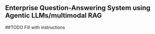 ## Enterprise Question-Answering System using Agentic LLMs/multimodal RAG

##TODO Fill with instructions